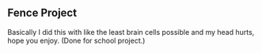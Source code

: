 ## Fence Project

Basically I did this with like the least brain cells possible and my head hurts, hope you enjoy.  (Done for school project.)

